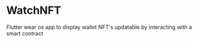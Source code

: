 # WatchNFT
Flutter wear os app to display wallet NFT's updatable by interacting with a smart contract 
